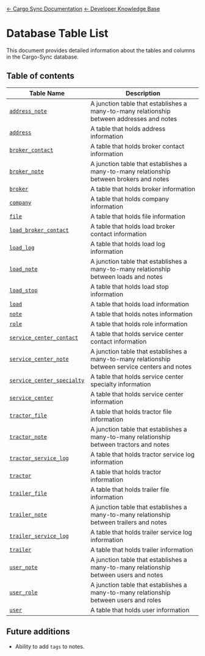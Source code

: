 [← Cargo Sync Documentation](../../../readme.md) [← Developer Knowledge Base](../readme.md)

# Database Table List

This document provides detailed information about the tables and columns in the Cargo-Sync database.

## Table of contents

|Table Name|Description|
|-|-|
|[`address_note`](./tables/address-note-table.md)|A junction table that establishes a many-to-many relationship between addresses and notes|
|[`address`](./tables/address-table.md)|A table that holds address information|
|[`broker_contact`](./tables/broker-contact-table.md)|A table that holds broker contact information|
|[`broker_note`](./tables/broker-note-table.md)|A junction table that establishes a many-to-many relationship between brokers and notes|
|[`broker`](./tables/broker-table.md)|A table that holds broker information|
|[`company`](./tables/company-table.md)|A table that holds company information|
|[`file`](./tables/file-table.md)|A table that holds file information|
|[`load_broker_contact`](./tables/load-broker-contact-table.md)|A table that holds load broker contact information|
|[`load_log`](./tables/load-log-table.md)|A table that holds load log information|
|[`load_note`](./tables/load-note-table.md)|A junction table that establishes a many-to-many relationship between loads and notes|
|[`load_stop`](./tables/load-stop-table.md)|A table that holds load stop information|
|[`load`](./tables/load-table.md)|A table that holds load information|
|[`note`](./tables/note-table.md)|A table that holds notes information|
|[`role`](./tables/role-table.md)|A table that holds role information|
|[`service_center_contact`](./tables/service-center-contact-table.md)|A table that holds service center contact information|
|[`service_center_note`](./tables/service-center-note-table.md)|A junction table that establishes a many-to-many relationship between service centers and notes|
|[`service_center_specialty`](./tables/service-center-specialty-table.md)|A table that holds service center specialty information|
|[`service_center`](./tables/service-center-table.md)|A table that holds service center information|
|[`tractor_file`](./tables/tractor-file-table.md)|A table that holds tractor file information|
|[`tractor_note`](./tables/tractor-note-table.md)|A junction table that establishes a many-to-many relationship between tractors and notes|
|[`tractor_service_log`](./tables/tractor-service-log-table.md)|A table that holds tractor service log information|
|[`tractor`](./tables/tractor-table.md)|A table that holds tractor information|
|[`trailer_file`](./tables/trailer-file-table.md)|A table that holds trailer file information|
|[`trailer_note`](./tables/trailer-note-table.md)|A junction table that establishes a many-to-many relationship between trailers and notes|
|[`trailer_service_log`](./tables/trailer-service-log-table.md)|A table that holds trailer service log information|
|[`trailer`](./tables/trailer-table.md)|A table that holds trailer information|
|[`user_note`](./tables/user-note-table.md.md)|A junction table that establishes a many-to-many relationship between users and notes
|[`user_role`](./tables/user-role-table.md)|A junction table that establishes a many-to-many relationship between users and roles|
|[`user`](./tables/user-table.md)|A table that holds user information|


## Future additions
- Ability to add `tags` to notes.